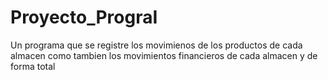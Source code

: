 # Proyecto_PrograI
Un programa que se registre los movimienos de los productos de cada almacen como tambien los movimientos financieros de cada almacen y de forma total
